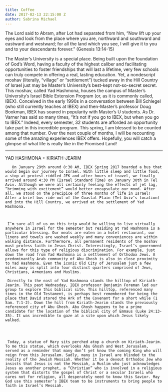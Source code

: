 ```yaml
---
title: Coffee
date: 2017-02-13 22:15:00 Z
author: Sabrina Michael
---
```


The Lord said to Abram, after Lot had separated from him, “Now lift up your eyes and look from the place where you are, northward and southward and eastward and westward; for all the land which you see, I will give it to you and to your descendants forever.” (Genesis 13:14-15)




 The Master’s University is a special place. Being built upon the foundation of God’s Word, having a faculty of the highest caliber and facilitating opportunities to foster friendships that will last a lifetime, very few schools can truly compete in offering a real, lasting education. Yet, a nondescript moshav (literally, “village” or “settlement”) tucked away in the Hill Country of Israel just may be Master’s University’s best-kept not-so-secret secret. This moshav, called Yad Hashmona, houses the campus of Master’s University’s Israel Bible Extension Program (or, as it is commonly called, IBEX). Conceived in the early 1990s in a conversation between Bill Schlegel (who still currently teaches at IBEX) and then-Master’s professor Doug Bookman, IBEX has soared in popularity with Master’s U students. As Dr. Varner has said so many times, “It’s not if you go to IBEX, but when you go to IBEX.” Indeed, every semester, 32 students are afforded an opportunity take part in this incredible program. This spring, I am blessed to be counted among that number. Over the next couple of months, I will be recounting some of the amazing experiences IBEX offers. Hopefully, you will catch a glimpse of what life is really like in the Promised Land!



*************************************************************************************



YAD HASHMONA + KIRIATH-JEARIM

       On January 29th around 8:30 AM, IBEX Spring 2017 boarded a bus that would begin our journey to Israel. With little sleep and little food, a stop at protest-riddled JFK and after hours of travel, we finally arrived around 4:30 PM (Israel Standard Time) on January 30th in Tel Aviv. Although we were all certainly feeling the effects of jet lag, “brimming with excitement” would better encapsulate our mood. After all, we stood on the precipice of three months of life in Israel! After a brief bus ride out of the Coastal Plain (Tel Aviv’s location) and into the Hill Country, we arrived at the settlement of Yad Hashmona.  



     I’m sure all of us on this trip would be willing to live virtually anywhere in Israel for the semester but residing at Yad Hashmona is a particular blessing. Our meals are eaten in a hotel restaurant, our linens and towels are washed weekly and many conveniences are within walking distance. Furthermore, all permanent residents of the moshav must profess faith in Jesus Christ. Interestingly, Israel’s government allows for this type of religious discrimination. For example, just down the road from Yad Hashmona is a settlement of Orthodox Jews. A predominantly Arab community of Abu Ghosh is also in close proximity to Yad Hashmona. Even the iconic Old City of Jerusalem just a few miles away is split into four distinct quarters comprised of Jews, Christians, Armenians and Muslims.

     Directly to the east of Yad Hashmona stands the hilltop of Kiriath-Jearim. This past Wednesday, IBEX professor Benjamin Foreman led our group to explore this biblical site. This hilltop, referenced many times in the Old Testament, is perhaps best remembered for being the place that David stored the Ark of the Covenant for a short while (1 Sam. 7:1-2). Down the hill from Kiriath-Jearim stands the previously referenced city of Abu Ghosh. Abu Ghosh happens to be a prime candidate for the location of the biblical city of Emmaus (Luke 24:13-35). It was incredible to gaze at a site upon which Jesus likely walked.




     Today, a statue of Mary sits perched atop a church on Kiriath-Jearim. To me this statue, which overlooks Abu Ghosh and West Jerusalem, served as a reminder that many don’t yet know the coming King who will reign from this Jerusalem. Sadly, many in Israel are blinded to the reality of the Jewish Messiah. Whether it be a devout Orthodox Jew who insists that Jesus is not the Messiah, a Muslim who just acknowledges Jesus as another prophet, a “Christian” who is involved in a religious system that distorts the gospel of Christ or a secular Israeli who cares not for religion, all desperately need to know this Savior. May God use this semester’s IBEX team to be instruments to bring people to faith in Israel’s Messiah.
